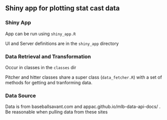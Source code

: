 ## Shiny app for plotting stat cast data

### Shiny App
App can be run using `shiny_app.R`

UI and Server definitions are in the `shiny_app` directory

### Data Retrieval and Transformation

Occur in classes in the `classes` dir

Pitcher and hitter classes share a super class (`data_fetcher.R`) with a set of methods for getting and tranforming data.

### Data Source

Data is from baseballsavant.com and appac.github.io/mlb-data-api-docs/ . Be reasonable when pulling data from these sites


